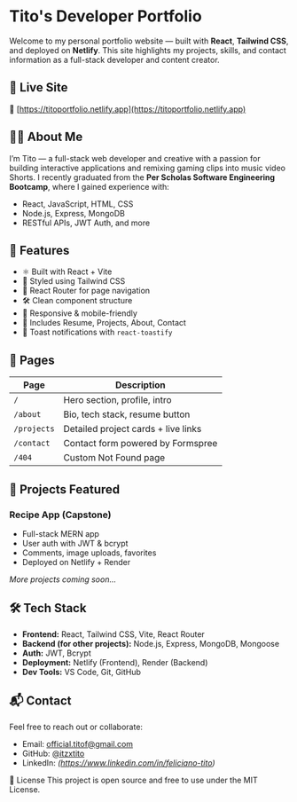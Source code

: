 # Tito's Developer Portfolio

Welcome to my personal portfolio website — built with **React**, **Tailwind CSS**, and deployed on **Netlify**. This site highlights my projects, skills, and contact information as a full-stack developer and content creator.

## 🚀 Live Site

🔗 [https://titoportfolio.netlify.app](https://titoportfolio.netlify.app)

## 🧑‍💻 About Me

I’m Tito — a full-stack web developer and creative with a passion for building interactive applications and remixing gaming clips into music video Shorts. I recently graduated from the **Per Scholas Software Engineering Bootcamp**, where I gained experience with:

- React, JavaScript, HTML, CSS
- Node.js, Express, MongoDB
- RESTful APIs, JWT Auth, and more

## 📁 Features

- ⚛️ Built with React + Vite
- 🎨 Styled using Tailwind CSS
- 🧭 React Router for page navigation
- 🛠️ Clean component structure
- 📱 Responsive & mobile-friendly
- 📎 Includes Resume, Projects, About, Contact
- 💬 Toast notifications with `react-toastify`

## 📄 Pages

| Page        | Description                              |
|-------------|------------------------------------------|
| `/`         | Hero section, profile, intro             |
| `/about`    | Bio, tech stack, resume button           |
| `/projects` | Detailed project cards + live links      |
| `/contact`  | Contact form powered by Formspree        |
| `/404`      | Custom Not Found page                    |

## 🧪 Projects Featured

### Recipe App (Capstone)
- Full-stack MERN app
- User auth with JWT & bcrypt
- Comments, image uploads, favorites
- Deployed on Netlify + Render

*More projects coming soon...*

## 🛠️ Tech Stack

- **Frontend:** React, Tailwind CSS, Vite, React Router
- **Backend (for other projects):** Node.js, Express, MongoDB, Mongoose
- **Auth:** JWT, Bcrypt
- **Deployment:** Netlify (Frontend), Render (Backend)
- **Dev Tools:** VS Code, Git, GitHub

## 📬 Contact

Feel free to reach out or collaborate:

- Email: official.titof@gmail.com
- GitHub: [@itzxtito](https://github.com/itzxtito)
- LinkedIn: *(https://www.linkedin.com/in/feliciano-tito)*


📄 License
This project is open source and free to use under the MIT License.

